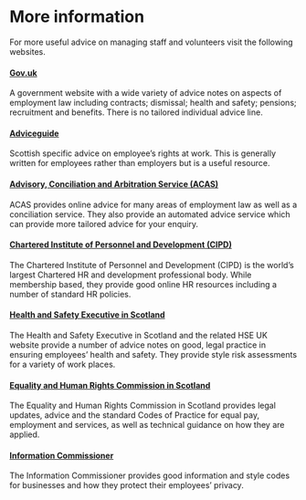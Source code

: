 
# More information
    
For more useful advice on managing staff and volunteers visit the following websites.
    
#### [Gov.uk](https://www.gov.uk/browse/employing-people)
A government website with a wide variety of advice notes on aspects of employment law including contracts; dismissal; health and safety; pensions; recruitment and benefits.  There is no tailored individual advice line.

#### [Adviceguide](http://www.adviceguide.org.uk/scotland/work_s.htm)
Scottish specific advice on employee’s rights at work.  This is generally written for employees rather than employers but is a useful resource.
    
#### [Advisory, Conciliation and Arbitration Service (ACAS)](http://www.acas.org.uk/index.aspx?articleid=1461)
ACAS provides online advice for many areas of employment law as well as a conciliation service.  They also provide an automated advice service which can provide more tailored advice for your enquiry.

#### [Chartered Institute of Personnel and Development (CIPD)](http://www.cipd.co.uk/)
The Chartered Institute of Personnel and Development (CIPD) is the world’s largest Chartered HR and development professional body.  While membership based, they provide good online HR resources including a number of standard HR policies.

#### [Health and Safety Executive in Scotland](http://www.hse.gov.uk/scotland/aboutscotland.htm)
The Health and Safety Executive in Scotland and the related HSE UK website provide a number of advice notes on good, legal practice in ensuring employees’ health and safety. They provide style risk assessments for a variety of work places.

#### [Equality and Human Rights Commission in Scotland](http://www.equalityhumanrights.com/scotland/legal-news-in-scotland/)
The Equality and Human Rights Commission in Scotland provides legal updates, advice and the standard Codes of Practice for equal pay, employment and services, as well as technical guidance on how they are applied.

#### [Information Commissioner](http://www.ico.org.uk/for_organisations/data_protection/topic_guides/employment)
The Information Commissioner provides good information and style codes for businesses and how they protect their employees’ privacy.
